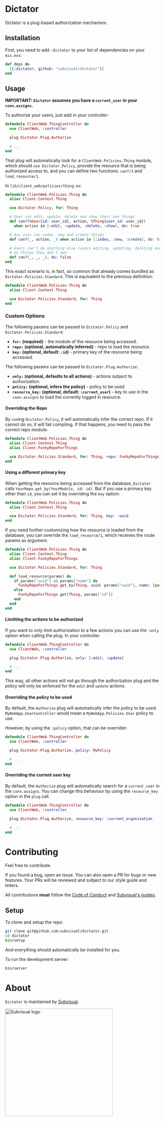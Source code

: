 # Dictator

Dictator is a plug-based authorization mechanism.

## Installation

First, you need to add `:dictator` to your list of dependencies on your `mix.exs`:

```elixir
def deps do
  [{:dictator, github: "subvisual/dictator"}]
end
```

## Usage

**IMPORTANT: `Dictator` assumes you have a `current_user` in your `conn.assigns`.**

To authorize your users, just add in your controller:

```elixir
defmodule ClientWeb.ThingController do
  use ClientWeb, :controller

  plug Dictator.Plug.Authorize

  # ...
end
```

That plug will automatically look for a `ClientWeb.Policies.Thing` module, which
should `use Dictator.Policy`, provide the resource that is being authorized
access to, and you can define two functions: `can?/3` and `load_resource/1`.

In `lib/client_web/policies/thing.ex`:

```elixir
defmodule ClientWeb.Policies.Thing do
  alias Client.Context.Thing

  use Dictator.Policy, for: Thing

  # User can edit, update, delete and show their own things
  def can?(%User{id: user_id}, action, %Thing{user_id: user_id})
    when action in [:edit, :update, :delete, :show], do: true

  # Any user can index, new and create things
  def can?(_, action, _) when action in [:index, :new, :create], do: true

  # Users can't do anything else (users editing, updating, deleting and showing)
  # on things they don't own
  def can?(_, _, _), do: false
end
```

This exact scenario is, in fact, so common that already comes bundled as
`Dictator.Policies.Standard`. This is equivalent to the previous definition:

```elixir
defmodule ClientWeb.Policies.Thing do
  alias Client.Context.Thing

  use Dictator.Policies.Standard, for: Thing
end
```

### Custom Options

The following params can be passed to `Dictator.Policy` and
`Dictator.Policies.Standard`:

- **`for:` (required)** - the module of the resource being accessed.
- **`repo:` (optional, automatically inferred)** - repo to load the resource.
- **`key:` (optional, default: `:id`)** - primary key of the resource being
  accessed.

The following params can be passed to `Dictator.Plug.Authorize`:

- **`only:` (optional, defaults to all actions)** - actions subject to
  authorization.
- **`policy:` (optional, infers the policy)** - policy to be used
- **`resource_key:` (optional, default: `:current_user`)** - key to use in the
  `conn.assigns` to load the currently logged in resource.

#### Overriding the Repo

By `use`ing `Dictator.Policy`, it will automatically infer the correct repo.  If
it cannot do so, it will fail compiling. If that happens, you need to pass the
correct repo module:

```elixir
defmodule ClientWeb.Policies.Thing do
  alias Client.Context.Thing
  alias Client.FunkyRepoForThings

  use Dictator.Policies.Standard, for: Thing, repo: FunkyRepoForThings
end
```

#### Using a different primary key

When getting the resource being accessed from the database, `Dictator` calls
`YourRepo.get_by(YourModule, id: id)`. But if you use a primary key other than
`id`, you can set it by overriding the `key` option:

```elixir
defmodule ClientWeb.Policies.Thing do
  alias Client.Context.Thing

  use Dictator.Policies.Standard, for: Thing, key: :uuid
end
```

If you need further customizing how the resource is loaded from the database,
you can override the `load_resource/1`, which receives the route params as
argument.

```elixir
defmodule ClientWeb.Policies.Thing do
  alias Client.Context.Thing
  alias Client.FunkyRepoForThings

  use Dictator.Policies.Standard, for: Thing

  def load_resource(params) do
    if params["uuid"] && params["name"] do
      FunkyRepoForThings.get_by(Thing, uuid: params["uuid"], name: [params["name"]])
    else
      FunkyRepoForThings.get(Thing, params["id"])
    end
  end
end
```

#### Limitting the actions to be authorized

If you want to only limit authorization to a few actions you can use the `:only`
option when calling the plug. In your controller.

```elixir
defmodule ClientWeb.ThingController do
  use ClientWeb, :controller

  plug Dictator.Plug.Authorize, only: [:edit, :update]

  # ...
end
```

This way, all other actions will not go through the authorization plug and the
policy will only be enforced for the `edit` and `update` actions.


#### Overriding the policy to be used

By default, the `Authorize` plug will automatically infer the policy to be used.
`MyWebApp.UserController` would mean a `MyWebApp.Policies.User` policy to use.

However, by using the `:policy` option, that can be overriden

```elixir
defmodule ClientWeb.ThingController do
  use ClientWeb, :controller

  plug Dictator.Plug.Authorize, policy: MyPolicy

  # ...
end
```

#### Overriding the current user key

By default, the `Authorize` plug will automatically search for a `current_user`
in the `conn.assigns`. You can change this behaviour by using the `resource_key`
option in the `plug` call.

```elixir
defmodule ClientWeb.ThingController do
  use ClientWeb, :controller

  plug Dictator.Plug.Authorize, resource_key: :current_organization

  # ...
end
```

# Contributing

Feel free to contribute.

If you found a bug, open an issue. You can also open a PR for bugs or new
features. Your PRs will be reviewed and subject to our style guide and linters.

All contributions **must** follow the [Code of
Conduct](https://github.com/subvisual/dictator/blob/master/CODE_OF_CONDUCT.md)
and [Subvisual's guides](https://github.com/subvisual/guides).

## Setup

To clone and setup the repo:

```bash
git clone git@github.com:subvisual/dictator.git
cd dictator
bin/setup
```

And everything should automatically be installed for you.

To run the development server:

```bash
bin/server
```



# About

`Dictator` is maintained by [Subvisual](http://subvisual.com).

[<img alt="Subvisual logo" src="https://raw.githubusercontent.com/subvisual/guides/master/github/templates/subvisual_logo_with_name.png" width="350px" />](https://subvisual.com)
